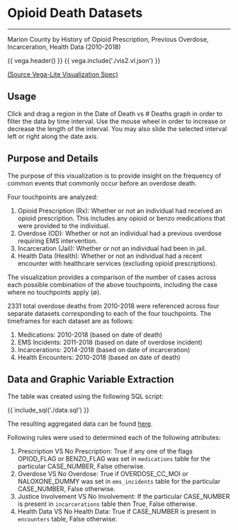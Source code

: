 # Opioid Death Datasets
---------------------------

Marion County by History of Opioid Prescription, Previous Overdose, Incarceration, Health Data (2010-2018)

{{ vega.header() }}
{{ vega.include('./vis2.vl.json') }}

[(Source Vega-Lite Visualization Spec)](./vis2.vl.json)

## Usage

Click and drag a region in the Date of Death vs # Deaths graph in order to filter the data by time interval. Use the mouse wheel in order to increase or decrease the length of the interval. You may also slide the selected interval left or right along the date axis. 

## Purpose and Details

The purpose of this visualization is to provide insight on the frequency of common events that commonly occur before an overdose death.

Four touchpoints are analyzed:

1. Opioid Prescription (Rx): Whether or not an individual had received an opioid prescription. This includes any opioid or benzo medications that were provided to the individual.
2. Overdose (OD): Whether or not an individual had a previous overdose requiring EMS intervention. 
3. Incarceration (Jail): Whether or not an individual had been in jail.
4. Health Data (Health): Whether or not an individual had a recent encounter with healthcare services (excluding opioid prescriptions).

The visualization provides a comparison of the number of cases across each possible combination of the above touchpoints, including the case where no touchpoints apply (∅).

2331 total overdose deaths from 2010-2018 were referenced across four separate datasets corresponding to each of the four touchpoints. The timeframes for each dataset are as follows:

1. Medications: 2010-2018 (based on date of death)
2. EMS Incidents: 2011-2018 (based on date of overdose incident)
3. Incarcerations: 2014-2018 (based on date of incarceration)
4. Health Encounters: 2010-2018 (based on date of death)

## Data and Graphic Variable Extraction

The table was created using the following SQL script:

{{ include_sql('./data.sql') }}

The resulting aggregated data can be found [here](assets/generated/visualization2/data.csv).

Following rules were used to determined each of the following attributes:

1. Prescription VS No Prescription: True if any one of the flags OPIOD_FLAG or BENZO_FLAG was set in `medications` table for the particular CASE_NUMBER, False otherwise.
2. Overdose VS No Overdose: True if OVERDOSE_CC_MOI or NALOXONE_DUMMY was set in `ems_incidents` table for the particular CASE_NUMBER, False otherwise.
3. Justice Involvement VS No Involvement: If the particular CASE_NUMBER is present in `incarcerations` table then True, False otherwise.
4. Health Data VS No Health Data: True if CASE_NUMBER is present in `encounters` table, False otherwise.
